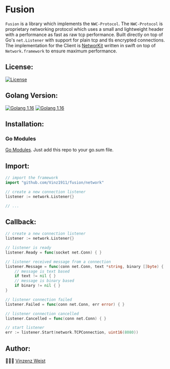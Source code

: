 # Fusion

`Fusion` is a library which implements the `NWC-Protocol`. The `NWC-Protocol` is proprietary networking protocol which uses a small and lightweight header with a performance as fast as raw tcp performance.
Built directly on top of Go's `net.Listener` with support for plain tcp and tls encrypted connections. 
The implementation for the Client is [NetworKit](https://github.com/Vinz1911/networkit) written in swift on top of `Network.framework` to ensure maximum performance.

## License:
[![License](https://img.shields.io/badge/license-GPLv3-blue.svg?longCache=true&style=flat)](https://github.com/Vinz1911/network-go/blob/main/LICENSE)

## Golang Version:
[![Golang 1.16](https://img.shields.io/badge/Golang-1.16-00ADD8.svg?logo=go&style=flat)](https://golang.org) [![Golang 1.16](https://img.shields.io/badge/Modules-Support-00ADD8.svg?logo=go&style=flat)](https://blog.golang.org/using-go-modules)

## Installation:
### Go Modules
[Go Modules](https://blog.golang.org/using-go-modules). Just add this repo to your go.sum file.

## Import:
```go
// import the framework
import "github.com/Vinz1911/fusion/network"

// create a new connection listener
listener := network.Listener{}

// ...
```

## Callback:
```go
// create a new connection listener
listener := network.Listener{}

// listener is ready
listener.Ready = func(socket net.Conn) { }

// listener received message from a connection
listener.Message = func(conn net.Conn, text *string, binary []byte) {
	// message is text based
    if text != nil { }
    // message is binary based
    if binary != nil { }
}

// listener connection failed
listener.Failed = func(conn net.Conn, err error) { }

// listener connection cancelled
listener.Cancelled = func(conn net.Conn) { }

// start listener
err := listener.Start(network.TCPConnection, uint16(8080))
```

## Author:
👨🏼‍💻 [Vinzenz Weist](https://github.com/Vinz1911)